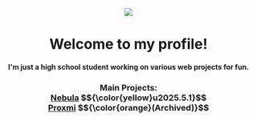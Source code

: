 <p align="center"><img src="https://github.com/nurology1/profile-readme/blob/main/profile"></p>

<div align="center">
  <h1>Welcome to my profile! <br> 
  <h4>I'm just a high school student working on various web projects for fun.</h4>
  </h1>
  

  <h3>
    Main Projects: <br> 
    <a href="https://github.com/nurology1/Nebula">Nebula</a> $${\color{yellow}u2025.5.1}$$ <br> 
    <a href="https://github.com/nurology1/Proxmi">Proxmi</a> $${\color{orange}(Archived)}$$
  </h3>
</div>

